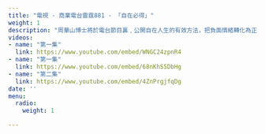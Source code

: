 ```yaml
---
title: "電視 - 商業電台雷霆881 - 「自在必得」"
weight: 1
description: "周華山博士將於電台節目裏﹐公開自在人生的有效方法，把負面情緒轉化為正能量去盡情創造、解開家人間既愛且痛的糾纏，共建有效溝通及幸福家庭，活得輕鬆自在。誠邀閣下準時收聽，與DP同步經歷轉化。"
videos:
- name: "第一集"
  link: https://www.youtube.com/embed/WNGC24zpnR4
- name: "第一集"
  link: https://www.youtube.com/embed/68nKhS5DbHg
- name: "第二集"
  link: https://www.youtube.com/embed/4ZnPrgjfqDg
date: ''
menu:
  radio:
    weight: 1

---
```

